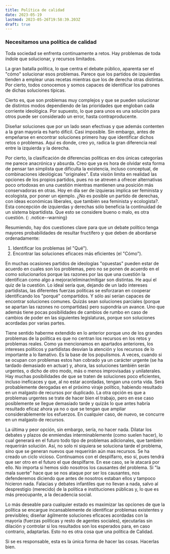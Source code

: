 ```yaml
---
title: Política de calidad
date: 2023-05-19
lastmod: 2023-05-26T19:58:39.203Z
draft: true
---
```


### Necesitamos una política de calidad

Toda sociedad se enfrenta continuamente a retos. Hay problemas de toda índole que solucionar, y recursos limitados. 

La gran batalla política, lo que centra el debate público, aparenta ser el "cómo" solucionar esos problemas. Parece que los partidos de izquierdas tienden a emplear unas recetas mientras que los de derecha otras distintas. Por cierto, todos conocemos y somos capaces de identificar los patrones de dichas soluciones típicas.

Cierto es, que son problemas muy complejos y que se pueden solucionar de distintos modos dependiendo de las prioridades que engloban cada corriente ideológica. Por supuesto, lo que para unos es una solución para otros puede ser considerado un error, hasta contraproducente. 

Diseñar soluciones que por un lado sean efectivas y que además contenten a la gran mayoría es harto dificil. Casi imposible. Sin embargo, antes de empeñarse en encontrar soluciones primero hay que identificar dichos retos o problemas. Aquí es donde, creo yo, radica la gran diferencia real entre la izquierda y la derecha. 

Por cierto, la clasificación de diferencias políticas en dos únicas categorías me parece anacrónica y absurda. Creo que ya es hora de olvidar esta forma de pensar tan simplista que dificulta la existencia, incluso conceptual, de combinaciones ideológicas "originales". Esta visión limita en realidad las opciones de los propios partidos, pues no se atreven a ofrecer alternativas poco ortodoxas en una cuestión mientras mantienen una posición más conservadoras en otras. Hoy en día ser de izquieras implica ser feminista y ecologista, por poner un ejemplo. ¿No es posible un partido de derechas, con ideas económicas liberales, que también sea feminista y ecologista?. Esta concepción de izquierdas y derechas sólo beneficia la continuidad de un sistema bipartidista. Que esto se considere bueno o malo, es otra cuestión.
{: .notice--warning}

Resumiendo, hay dos cuestiones clave para que un debate político tenga mayores probabilidades de resultar fructífero y que deben de abordarse ordenadamente:
1. Identificar los problemas (el "Qué").
2. Encontrar las soluciones eficaces más eficientes (el "Cómo").

En muchas ocasiones partidos de ideologías "opuestas" pueden estar de acuerdo en cuales son los problemas, pero no se ponen de acuerdo en el como solucionarlos porque las razones por las que una cuestión la identifican como algo a mejorar/eliminar/mitigar son distintas. He aquí el quiz de la cuestión. Lo ideal sería que, dejando de un lado intereses partidistas, las diferentes fuerzas políticas se esforzaran en cooperar identificando los "porqué" compartidos. Y sólo así serían capaces de encontrar soluciones comunes. Quizás sean soluciones parciales (porque se apartan las razones no compartidas) pero supondría un avance. Uno que además tiene pocas posibilidades de cambios de rumbo en caso de cambios de poder en las siguientes legislaturas, porque son soluciones acordadas por varias partes. 

Tiene sentido haberme extendido en lo anterior porque uno de los grandes problemas de la política es que no centran los recursos en los retos y problemas reales. Como ya mencionamos en apartados anteriores, los intereses políticos y partidistas desvían la atención y los recursos de lo importante a lo llamativo. Es la base de los populismos. A veces, cuando si se ocupan con problemas estos han cobrado ya un carácter urgente (se ha tardado demasiado en actuar) y, ahora, las soluciones también serán urgentes, o dicho de otro modo, más o menos improvisadas y unilaterales. Hay muchas posibilidades de que se traten de soluciones poco eficientes, incluso ineficaces y que, al no estar acordadas, tengan una corta vida. Será probablemente derogadas en el próximo viraje político, habiendo resultado en un malgasto de recursos por duplicado. La otra opción es que a problemas urgentes se trate de hacer bien el trabajo, pero en ese caso posiblemente se llegue demasiado tarde y quizás lo que antes habría resultado eficaz ahora ya no o que se tengan que ampliar considerablemente los esfuerzos. En cualquier caso, de nuevo, se concurre en un malgasto de recursos. 

La última y peor opción, sin embargo, sería, no hacer nada. Dilatar los debates y plazos de enmiendas interminablemente (como suelen hacer), lo cual generará en el futuro todo tipo de problemas adicionales, que también requerirán solución. Así, no solo ni siquiera se soluciona tarde el problema, sino que se generan nuevos que requerirán aún mas recursos. Se ha creado un ciclo vicioso. Continuamos con el despilfarro, eso sí, pues tendrá que ser otro en el futuro el que despilfarre. En ese caso, se le atacará por ello. No importa si hemos sido nosotros los causantes del problema. Si "la mala suerte" hace que se nos ataque por ser los causantes, nos defenderemos diciendo que antes de nosotros estaban ellos y tampoco hicieron nada. Falacias y debates infantiles que no llevan a nada, salvo al desprestigio (merecido) de la política e instituciones públicas y, lo que es más preocupante, a la decadencia social.

Lo más deseable para cualquier estado es maximizar las opciones de que la política se encargue incansablemente de identificar problemas existentes y previsibles; diseñar ágilmente soluciones eficaces acordadas con la mayoría (fuerzas políticas y resto de agentes sociales), ejecutarlas sin dilación y controlar si los resultados son los esperados para, en caso contrario, adaptarlas. Esto no es otra cosa que una política de Calidad. 

Si se es responsable, esta es la única forma de hacer las cosas. Hacerlas bien.